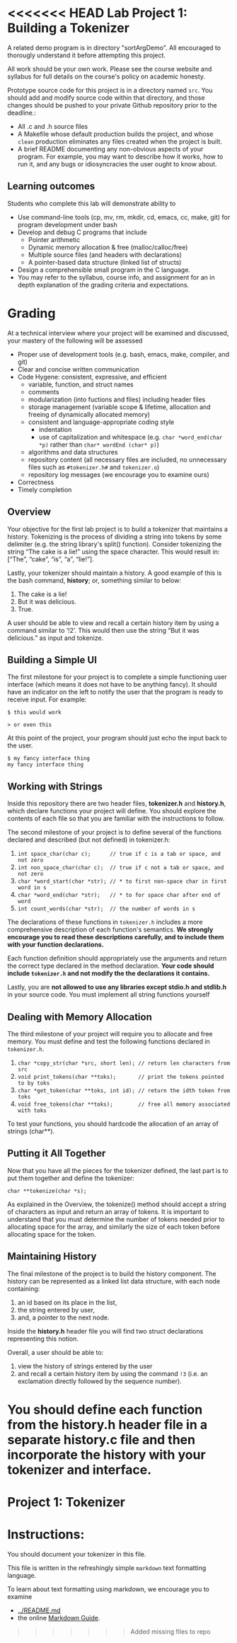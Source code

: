 <<<<<<< HEAD
Lab Project 1: Building a Tokenizer
===================================
A related demo program is in directory "sortArgDemo".  All encouraged
to thorougly understand it before attempting this project.

All work should be your own work. Please see the course website and syllabus for full details on the course's policy on academic honesty.

Prototype source code for this project is in a  directory named `src`.
You should add and modify source code within that directory, and those
changes should be pushed to your private Github repository prior to
the deadline.:  
- All .c and .h source files
- A Makefile whose default production builds the project, and whose
`clean` production eliminates any files created when the project is
built.
- A brief README documenting any non-obvious aspects of your program.
  For example, you may want to describe how it works, how to run it,
  and any bugs or idiosyncracies the user ought to know about.

## Learning outcomes

Students who complete this lab will demonstrate ability to
- Use command-line tools (cp, mv, rm, mkdir, cd, emacs, cc, make, git)
for program development under bash
- Develop and debug C programs that include
  - Pointer arithmetic
  - Dynamic memory allocation & free (malloc/calloc/free)
  - Multiple source files (and headers with declarations)
  - A pointer-based data structure (linked list of structs)
- Design a comprehensible small program in the C language.
- You may refer to the syllabus, course info, and assignment 
for an in depth explanation of the grading criteria and expectations.


# Grading

At a technical interview where your project will be examined
and discussed, your mastery of the following will be assessed

- Proper use of development tools (e.g. bash, emacs, make, compiler,
  and git)
- Clear and concise written communication
- Code Hygene: consistent, expressive, and efficient
    - variable, function, and struct names
    - comments
    - modularization (into fuctions and files) including header files
    - storage management (variable scope & lifetime, allocation and
      freeing of dynamically allocated memory)
    - consistent and language-appropriate coding style
       - indentation
       - use of capitalization and whitespace (e.g. `char *word_end(char *p)`
         rather than `char* wordEnd (char* p)`)
    - algorithms and data structures
    - repository content (all necessary files are included, no
      unnecessary files such as `#tokenizer.h#` and `tokenizer.o`)
    - repository log messages (we encourage you to examine ours)
- Correctness
- Timely completion

## Overview
Your objective for the first lab project is to build a tokenizer that
maintains a history. Tokenizing is the process of dividing a string into
tokens by some delimiter (e.g. the string library's split() function).
Consider tokenizing the string “The cake is a lie!” using the space
character. This would result in: \[“The”, “cake”, “is”, “a”, “lie!”\].

Lastly, your tokenizer should maintain a history. A good example of this
is the bash command, **history**; or, something similar to below:

1.  The cake is a lie!
2.  But it was delicious.
3.  True.

A user should be able to view and recall a certain history item by using a command
similar to ’!2’. This would then use the string “But it was delicious.” as input and
tokenize.

## Building a Simple UI
The first milestone for your project is to complete a simple functioning
user interface (which means it does not have to be anything fancy). It
should have an indicator on the left to notify the user that the program
is ready to receive input. For example:

`$ this would work`

`> or even this`

At this point of the project, your program should just echo the input
back to the user.

```
$ my fancy interface thing
my fancy interface thing
```

## Working with Strings
Inside this repository there are two header files, **tokenizer.h** and **history.h**,
which declare functions your project will define. You should explore the
contents of each file so that you are familiar with the instructions to
follow.

The second milestone of your project is to define several of the
functions declared and described (but not defined) in tokenizer.h:

1.  `int space_char(char c);      // true if c is a tab or space, and not zero`
2.  `int non_space_char(char c);  // true if c not a tab or space, and not zero`
3.  `char *word_start(char *str); // * to first non-space char in first word in s`
4.  `char *word_end(char *str);   // * to for space char after end of word`
5.  `int count_words(char *str);  // the number of words in s`

The declarations of these functions in `tokenizer.h` includes a more
comprehensive description of each function's semantics.  **We strongly
encourage you to read these descriptions carefully, and to include
them with your function declarations.**

Each function definition should appropriately use the arguments and
return the correct type declared in the method declaration. **Your code should include `tokenizer.h` and not modify the the declarations it contains.**

Lastly, you are **not allowed to use any libraries except stdio.h and stdlib.h**
in your source code. You must implement all string functions yourself

## Dealing with Memory Allocation
The third milestone of your project will require you to allocate and
free memory.  You must define and test the
following functions declared in `tokenizer.h`.

1.  `char *copy_str(char *src, short len); // return len characters from src`
2.  `void print_tokens(char **toks);       // print the tokens pointed to by toks`
3.  `char *get_token(char **toks, int id); // return the idth token from toks`
4.  `void free_tokens(char **toks);        // free all memory associated with toks`

To test your functions, you should hardcode the allocation of an array
of strings (char\*\*).

## Putting it All Together
Now that you have all the pieces for the tokenizer defined, the last
part is to put them together and define the tokenizer:

`char **tokenize(char *s);`

As explained in the Overview, the tokenize() method should accept a string
of characters as input and return an array of tokens. It is important to
understand that you must determine the number of tokens needed prior to
allocating space for the array, and similarly the size of each token before
allocating space for the token.

## Maintaining History
The final milestone of the project is to build the history component.
The history can be represented as a linked list data structure, with
each node containing:

1.  an id based on its place in the list,
2.  the string entered by user,
3.  and, a pointer to the next node.

Inside the **history.h** header file you will find two struct
declarations representing this notion.

Overall, a user should be able to:

1. view the history of strings entered by the user
2. and recall a certain history item by using the command
   `!3` (i.e. an exclamation directly followed by the sequence number).

You should define each function from the **history.h** header file in
a separate history.c file and then incorporate the history with your
tokenizer and interface.
=======
Project 1: Tokenizer
====================
# Instructions:

You should document your tokenizer in this file.

This file is written in the refreshingly simple `markdown` text
formatting language.

To learn about text formatting using markdown, we encourage you to examine 
 - [../README.md](../README.md)
 - the online [Markdown Guide](https://www.markdownguide.org/).
>>>>>>> Added missing files to repo
